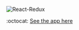 ![React-Redux](https://img.shields.io/badge/Vue-006900.svg)

:octocat: [See the app here](https://maia313.github.io/contact-manager)
